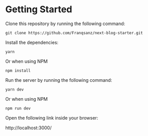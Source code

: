 # Getting Started
Clone this repository by running the following command:

```shell
git clone https://github.com/Franqsanz/next-blog-starter.git
```

Install the dependencies:

```shell
yarn
```

Or when using NPM

```shell
npm install
```

Run the server by running the following command:

```shell
yarn dev
```

Or when using NPM

```shell
npm run dev
```

Open the following link inside your browser:

http://localhost:3000/